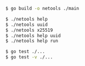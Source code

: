 





```bash
$ go build -o netools ./main

$ ./netools help
$ ./netools uuid
$ ./netools x25519
$ ./netools help uuid
$ ./netools help run
```

```bash
$ go test ./...
$ go test -v ./...
```

